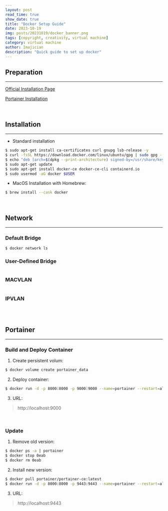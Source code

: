 ```yaml
---
layout: post
read_time: true
show_date: true
title: "Docker Setup Guide"
date: 2023-10-19
img: posts/20231019/docker_banner.png
tags: [copyright, creativity, virtual machine]
category: virtual machine
author: Imajician
description: "Quick guide to set up docker"
---
```


## Preparation
--------

[Official Installation Page](https://docs.docker.com/get-docker/)

[Portainer Installation](https://docs.portainer.io/contribute/build/mac)

<br>

## Installation 
-----------
- Standard installation
```bash
$ sudo apt-get install ca-certificates curl gnupg lsb-release -y
$ curl -fsSL https://download.docker.com/linux/ubuntu/gpg | sudo gpg --dearmor -o /usr/share/keyrings/docker-archive-keyring.gpg
$ echo "deb [arch=$(dpkg --print-architecture) signed-by=/usr/share/keyrings/docker-archive-keyring.gpg] https://download.docker.com/linux/ubuntu $(lsb_release -cs) stable" | sudo tee /etc/apt/sources.list.d/docker.list > /dev/null
$ sudo apt-get update
$ sudo apt-get install docker-ce docker-ce-cli containerd.io
$ sudo usermod -aG docker $USER
```

- MacOS Installation with Homebrew:
```bash
$ brew install --cask docker
```
<br>

## Network
-----------------
### Default Bridge
```bash
$ docker network ls
```

### User-Defined Bridge
```bash
```

### MACVLAN
```bash
```

### IPVLAN
```bash
```

<br>

## Portainer
-----------------

### Build and Deploy Container

1. Create persistent volum:
```bash
$ docker volume create portainer_data
```

2. Deploy container:
```bash
$ docker run -d -p 8000:8000 -p 9000:9000 --name=portainer --restart=always -v /var/run/docker.sock:/var/run/docker.sock -v portainer_data:/data portainer/portainer
```

3. URL: 
>http://localhost:9000
   
<br>

### Update
1. Remove old version:
```bash
$ docker ps -a | portainer
$ docker stop 0eab
$ docker rm 0eab
```

2. Install new version:
```bash
$ docker pull portainer/portainer-ce:latest
$ docker run -d -p 8000:8000 -p 9443:9443 --name=portainer --restart=always -v /var/run/docker.sock:/var/run/docker.sock -v portainer_data:/data portainer/portainer-ce
```

3. URL: 
>http://localhost:9443

